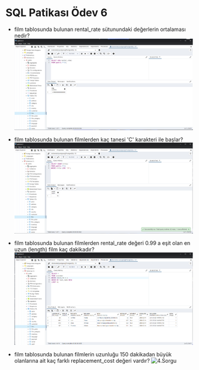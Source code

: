 # SQL Patikası Ödev 6
- film tablosunda bulunan rental_rate sütunundaki değerlerin ortalaması nedir?
![1.Sorgu](https://github.com/Bersarks/patika.dev-Projects/blob/main/SQL/dvdrental_homework6/Images/1.Sorgu.png)

- film tablosunda bulunan filmlerden kaç tanesi 'C' karakteri ile başlar?
![2.Sorgu](https://github.com/Bersarks/patika.dev-Projects/blob/main/SQL/dvdrental_homework6/Images/2.Sorgu.png)

- film tablosunda bulunan filmlerden rental_rate değeri 0.99 a eşit olan en uzun (length) film kaç dakikadır?
![3.Sorgu](https://github.com/Bersarks/patika.dev-Projects/blob/main/SQL/dvdrental_homework5/Images/3.Sorgu.png)

- film tablosunda bulunan filmlerin uzunluğu 150 dakikadan büyük olanlarına ait kaç farklı replacement_cost değeri vardır?
![4.Sorgu](https://github.com/Bersarks/patika.dev-Projects/blob/main/SQL/dvdrental_homework5/Images/4.Sorgu.png)
